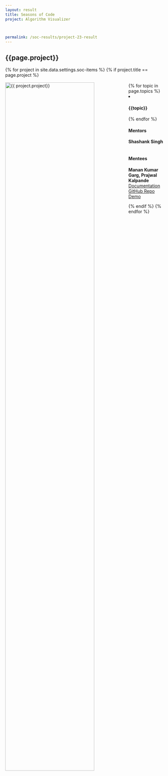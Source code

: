 ```yaml
---
layout: result
title: Seasons of Code
project: Algorithm Visualizer


    
permalink: /soc-results/project-23-result
---
```


<h2 class="display1 m-3 p-3 text-center customcol">{{page.project}}</h2>
{% for project in site.data.settings.soc-items %}
{% if project.title == page.project %}

<div>
    <img src="{{ site.baseurl }}/{{ project.image }}"  width = "75%" height="auto"  alt="{{ project.project}}" class="border rounded" style = "float: left; margin-top: 3%; margin-right: 3%">
</div>


<div class="mentor-mentee-section">
    <br>
        {% for topic in page.topics %}
        <li><h4 class="text-primary text-center">{{topic}}</h4></li>
        {% endfor %}
    <br>
    <h4 class="mentor-title" style="display: block; fontWeight: 800">Mentors</h4>   
    <h4 class="mentors" style="display: inline;">Shashank Singh</h4>    
    <br>  <br>
    <h4 class="mentor-title" style="display: block;">Mentees</h4> 
    <h4 class="mentors" style="display: inline;">Manan Kumar Garg, Prajwal Kalpande</h4>
    </div>

<div class = "button-holder">
    <div class="button-res"><a href="https://docs.google.com/document/d/1xPhPSmAmjVSzVrsvoBeOB1aGNlA0u0qpGTtP_xkW3Wk/edit?usp=sharing" role="button">Documentation</a></div>
    <div class="button-res"><a href="https://github.com/MananKGarg/Algorithm-Visualizer" role="button">GitHub Repo</a></div>
    <div class="button-res"><a href="https://drive.google.com/file/d/1jr885-29TeG8MU1kPlkfHkRy4CZvuFr8/view?usp=sharing" role="button">Demo</a></div>
</div>

{% endif %}
{% endfor %}
